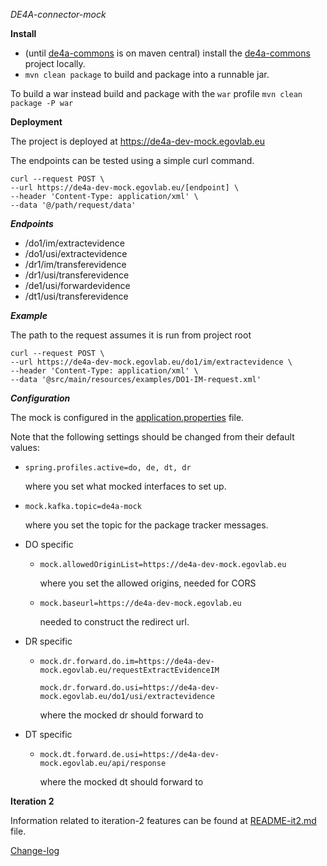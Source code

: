*DE4A-connector-mock*

**Install**
- (until [de4a-commons](https://github.com/de4a-wp5/de4a-commons) is on maven central) install the [de4a-commons](https://github.com/de4a-wp5/de4a-commons) project locally.
- ``mvn clean package`` to build and package into a runnable jar.

To build a war instead build and package with the `war` profile 
`mvn clean package -P war`

**Deployment**

The project is deployed at https://de4a-dev-mock.egovlab.eu

The endpoints can be tested using a simple curl command.
```
curl --request POST \
--url https://de4a-dev-mock.egovlab.eu/[endpoint] \
--header 'Content-Type: application/xml' \
--data '@/path/request/data'
```

***Endpoints***

- /do1/im/extractevidence
- /do1/usi/extractevidence
- /dr1/im/transferevidence
- /dr1/usi/transferevidence
- /de1/usi/forwardevidence
- /dt1/usi/transferevidence

***Example***

The path to the request assumes it is run from project root
```
curl --request POST \
--url https://de4a-dev-mock.egovlab.eu/do1/im/extractevidence \
--header 'Content-Type: application/xml' \
--data '@src/main/resources/examples/DO1-IM-request.xml'
```

***Configuration***

The mock is configured in the [application.properties](src/main/resources/application.properties) file.

Note that the following settings should be changed from their default values:

- `spring.profiles.active=do, de, dt, dr`
  
  where you set what mocked interfaces to set up.
- `mock.kafka.topic=de4a-mock`

    where you set the topic for the package tracker messages.
- DO specific
    - `mock.allowedOriginList=https://de4a-dev-mock.egovlab.eu`
      
        where you set the allowed origins, needed for CORS
    - `mock.baseurl=https://de4a-dev-mock.egovlab.eu` 
      
        needed to construct the redirect url.
- DR specific
    - `mock.dr.forward.do.im=https://de4a-dev-mock.egovlab.eu/requestExtractEvidenceIM`
      
      `mock.dr.forward.do.usi=https://de4a-dev-mock.egovlab.eu/do1/usi/extractevidence`
      
      where the mocked dr should forward to
    
- DT specific
    - `mock.dt.forward.de.usi=https://de4a-dev-mock.egovlab.eu/api/response`
      
      where the mocked dt should forward to
    

**Iteration 2**

Information related to iteration-2 features can be found at [README-it2.md](README-it2.MD) file.

 [Change-log](CHANGELOG.md)   